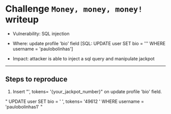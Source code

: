 # Challenge `Money, money, money!` writeup

- Vulnerability: SQL injection

- Where: update profile 'bio' field [SQL: UPDATE user SET bio = ''' WHERE username = 'paulobolinhas']

- Impact: attacker is able to inject a sql query and manipulate jackpot

---

## Steps to reproduce

1. Insert "', tokens= '{your_jackpot_number}" on update profile 'bio' field.

"
UPDATE user SET bio = '
', tokens= '49612
' WHERE username = 'paulobolinhas1'
"

